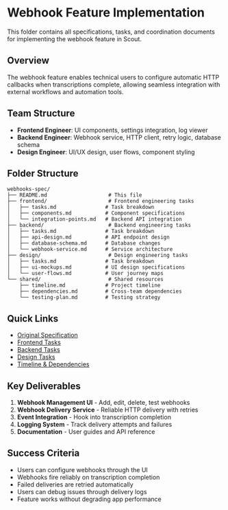 # Webhook Feature Implementation

This folder contains all specifications, tasks, and coordination documents for implementing the webhook feature in Scout.

## Overview

The webhook feature enables technical users to configure automatic HTTP callbacks when transcriptions complete, allowing seamless integration with external workflows and automation tools.

## Team Structure

- **Frontend Engineer**: UI components, settings integration, log viewer
- **Backend Engineer**: Webhook service, HTTP client, retry logic, database schema
- **Design Engineer**: UI/UX design, user flows, component styling

## Folder Structure

```
webhooks-spec/
├── README.md                    # This file
├── frontend/                    # Frontend engineering tasks
│   ├── tasks.md                # Task breakdown
│   ├── components.md           # Component specifications
│   └── integration-points.md   # Backend API integration
├── backend/                     # Backend engineering tasks
│   ├── tasks.md                # Task breakdown
│   ├── api-design.md           # API endpoint design
│   ├── database-schema.md      # Database changes
│   └── webhook-service.md      # Service architecture
├── design/                      # Design engineering tasks
│   ├── tasks.md                # Task breakdown
│   ├── ui-mockups.md           # UI design specifications
│   └── user-flows.md           # User journey maps
└── shared/                      # Shared resources
    ├── timeline.md             # Project timeline
    ├── dependencies.md         # Cross-team dependencies
    └── testing-plan.md         # Testing strategy

```

## Quick Links

- [Original Specification](../webhooks-spec.md)
- [Frontend Tasks](./frontend/tasks.md)
- [Backend Tasks](./backend/tasks.md)
- [Design Tasks](./design/tasks.md)
- [Timeline & Dependencies](./shared/timeline.md)

## Key Deliverables

1. **Webhook Management UI** - Add, edit, delete, test webhooks
2. **Webhook Delivery Service** - Reliable HTTP delivery with retries
3. **Event Integration** - Hook into transcription completion
4. **Logging System** - Track delivery attempts and failures
5. **Documentation** - User guides and API reference

## Success Criteria

- Users can configure webhooks through the UI
- Webhooks fire reliably on transcription completion
- Failed deliveries are retried automatically
- Users can debug issues through delivery logs
- Feature works without degrading app performance
